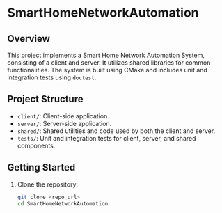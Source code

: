 # SmartHomeNetworkAutomation

## Overview
This project implements a Smart Home Network Automation System, consisting of a client and server. It utilizes shared libraries for common functionalities. The system is built using CMake and includes unit and integration tests using `doctest`.

## Project Structure
- `client/`: Client-side application.
- `server/`: Server-side application.
- `shared/`: Shared utilities and code used by both the client and server.
- `tests/`: Unit and integration tests for client, server, and shared components.

## Getting Started

1. Clone the repository:
   ```bash
   git clone <repo_url>
   cd SmartHomeNetworkAutomation
